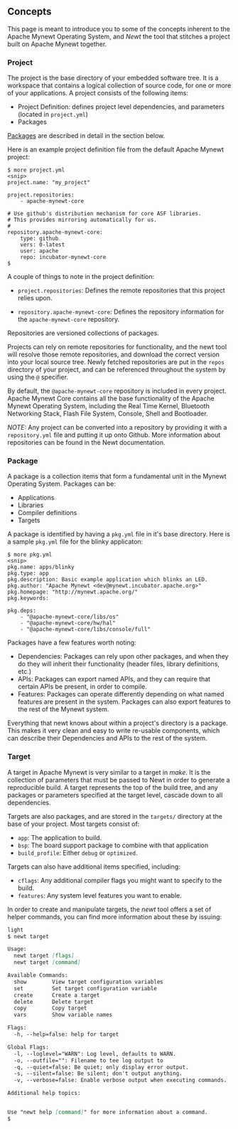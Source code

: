 ## Concepts

This page is meant to introduce you to some of the concepts inherent to 
the Apache Mynewt Operating System, and *Newt* the tool that stitches a 
project built on Apache Mynewt together.

### Project

The project is the base directory of your embedded software tree.  It is a 
workspace that contains a logical collection of source code, for one or 
more of your applications.  A project consists of the following items:
  
* Project Definition: defines project level dependencies, and parameters
  (located in ```project.yml```)
* Packages

[Packages](#package) are described in detail in the section below.  

Here is an example project definition file from the default Apache Mynewt 
project: 

```no-highlight
$ more project.yml 
<snip>
project.name: "my_project"

project.repositories:
    - apache-mynewt-core

# Use github's distribution mechanism for core ASF libraries.
# This provides mirroring automatically for us.
#
repository.apache-mynewt-core:
    type: github
    vers: 0-latest
    user: apache
    repo: incubator-mynewt-core
$ 
```

A couple of things to note in the project definition:

* ```project.repositories```: Defines the remote repositories that this project
relies upon.

* ```repository.apache-mynewt-core```: Defines the repository information for 
the ```apache-mynewt-core``` repository.

Repositories are versioned collections of packages.  

Projects can rely on remote repositories for functionality, and the newt tool 
will resolve those remote repositories, and download the correct version into 
your local source tree.  Newly fetched repositories are put in the ```repos```
directory of your project, and can be referenced throughout the system by using
the ```@``` specifier.  

By default, the ```@apache-mynewt-core``` repository is included in every 
project.  Apache Mynewt Core contains all the base functionality of the Apache 
Mynewt Operating System, including the Real Time Kernel, Bluetooth Networking 
Stack, Flash File System, Console, Shell and Bootloader.

*NOTE:* Any project can be converted into a repository by providing it with a 
```repository.yml``` file and putting it up onto Github.  More information
about repositories can be found in the Newt documentation.


### Package

A package is a collection items that form a fundamental unit in the Mynewt 
Operating System.  Packages can be:

* Applications
* Libraries
* Compiler definitions
* Targets

A package is identified by having a ```pkg.yml``` file in it's base 
directory.  Here is a sample ```pkg.yml``` file for the blinky applicaton:

```no-highlight
$ more pkg.yml 
<snip>
pkg.name: apps/blinky
pkg.type: app
pkg.description: Basic example application which blinks an LED.
pkg.author: "Apache Mynewt <dev@mynewt.incubator.apache.org>"
pkg.homepage: "http://mynewt.apache.org/"
pkg.keywords:

pkg.deps:
    - "@apache-mynewt-core/libs/os"
    - "@apache-mynewt-core/hw/hal"
    - "@apache-mynewt-core/libs/console/full"
```

Packages have a few features worth noting:

* Dependencies: Packages can rely upon other packages, and when they do
  they will inherit their functionality (header files, library definitions, etc.)
* APIs: Packages can export named APIs, and they can require that certain 
  APIs be present, in order to compile.
* Features: Packages can operate differently depending on what named features are 
  present in the system.  Packages can also export features to the rest of the 
  Mynewt system.

Everything that newt knows about within a project's directory is a package.  This 
makes it very clean and easy to write re-usable components, which can describe their 
Dependencies and APIs to the rest of the system.

### Target

A target in Apache Mynewt is very similar to a target in *make*.  It is the collection
of parameters that must be passed to Newt in order to generate a reproducible build.  A 
target represents the top of the build tree, and any packages or parameters specified at 
the target level, cascade down to all dependencies.

Targets are also packages, and are stored in the ```targets/``` directory at the base 
of your project.  Most targets consist of: 

* ```app```: The application to build.
* ```bsp```: The board support package to combine with that application
* ```build_profile```: Either ```debug``` or ```optimized```. 

Targets can also have additional items specified, including: 

* ```cflags```: Any additional compiler flags you might want to specify to the build.
* ```features```: Any system level features you want to enable.

In order to create and manipulate targets, the *newt* tool offers a set of helper commands,
you can find more information about these by issuing:

```no-highos_time.md
light
$ newt target

Usage: 
  newt target [flags]
  newt target [command]

Available Commands: 
  show        View target configuration variables
  set         Set target configuration variable
  create      Create a target
  delete      Delete target
  copy        Copy target
  vars        Show variable names

Flags:
  -h, --help=false: help for target

Global Flags:
  -l, --loglevel="WARN": Log level, defaults to WARN.
  -o, --outfile="": Filename to tee log output to
  -q, --quiet=false: Be quiet; only display error output.
  -s, --silent=false: Be silent; don't output anything.
  -v, --verbose=false: Enable verbose output when executing commands.

Additional help topics:


Use "newt help [command]" for more information about a command.
$ 
```
